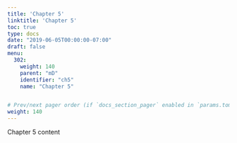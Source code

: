 ```yaml
---
title: 'Chapter 5' 
linktitle: 'Chapter 5'
toc: true
type: docs
date: "2019-06-05T00:00:00-07:00"
draft: false
menu:
  302:
    weight: 140
    parent: "mD"
    identifier: "ch5"
    name: "Chapter 5"


# Prev/next pager order (if `docs_section_pager` enabled in `params.toml`)
weight: 140
---
```

Chapter 5 content
